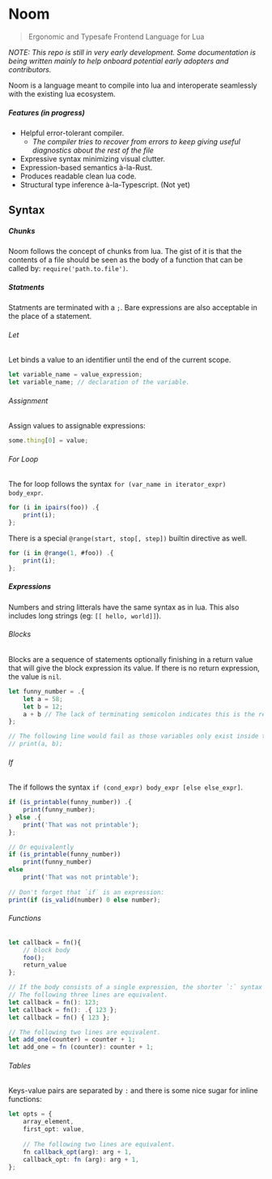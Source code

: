 # Noom
> Ergonomic and Typesafe Frontend Language for Lua

*NOTE: This repo is still in very early development. Some documentation is being written mainly to help onboard potential early adopters and contributors.*

Noom is a language meant to compile into lua and interoperate seamlessly with the existing lua ecosystem.

##### Features (in progress)
- Helpful error-tolerant compiler. 
  - *The compiler tries to recover from errors to keep giving useful diagnostics about the rest of the file*
- Expressive syntax minimizing visual clutter.
- Expression-based semantics à-la-Rust.
- Produces readable clean lua code.
- Structural type inference à-la-Typescript. (Not yet)

## Syntax
##### Chunks
Noom follows the concept of chunks from lua. The gist of it is that the contents of a file should be seen as the body of a function that can be called by: `require('path.to.file')`.

##### Statments
Statments are terminated with a `;`. Bare expressions are also acceptable in the place of a statement.

###### Let
Let binds a value to an identifier until the end of the current scope.
```typescript
let variable_name = value_expression;
let variable_name; // declaration of the variable.
```
###### Assignment
Assign values to assignable expressions:
```typescript
some.thing[0] = value;
```

###### For Loop
The for loop follows the syntax `for (var_name in iterator_expr) body_expr`.
```typescript
for (i in ipairs(foo)) .{
    print(i);
};
```

There is a special `@range(start, stop[, step])` builtin directive as well.
```typescript
for (i in @range(1, #foo)) .{
    print(i);
};
```

##### Expressions
Numbers and string litterals have the same syntax as in lua. This also includes long strings (eg: `[[ hello, world]]`).
###### Blocks
Blocks are a sequence of statements optionally finishing in a return value that will give the block expression its value.
If there is no return expression, the value is `nil`.
```typescript
let funny_number = .{
    let a = 58;
    let b = 12;
    a + b // The lack of terminating semicolon indicates this is the return value of the block
};

// The following line would fail as those variables only exist inside the block.
// print(a, b);
```

###### If
The if follows the syntax `if (cond_expr) body_expr [else else_expr]`.
```typescript
if (is_printable(funny_number)) .{
    print(funny_number);
} else .{
    print('That was not printable');
};

// Or equivalently
if (is_printable(funny_number))
    print(funny_number)
else
    print('That was not printable');
    
// Don't forget that `if` is an expression:
print(if (is_valid(number) 0 else number);
```

###### Functions
```typescript
let callback = fn(){
    // block body
    foo();
    return_value
};

// If the body consists of a single expression, the shorter `:` syntax can be used
// The following three lines are equivalent.
let callback = fn(): 123;
let callback = fn(): .{ 123 };
let callback = fn() { 123 };

// The following two lines are equivalent.
let add_one(counter) = counter + 1;
let add_one = fn (counter): counter + 1;
```

###### Tables
Keys-value pairs are separated by `:` and there is some nice sugar for inline functions:
```typescript
let opts = {
    array_element,
    first_opt: value,
    
    // The following two lines are equivalent.
    fn callback_opt(arg): arg + 1,
    callback_opt: fn (arg): arg + 1,
};
```
